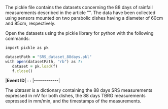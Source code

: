 The pickle file contains the datasets concerning the 88 days of rainfall measurements described in the article "". The data have been collected using sensors mounted on two parabolic dishes having a diameter of 60cm and 85cm, respectively.

Open the datasets using the pickle library for python with the following commands:

```ruby
import pickle as pk 

datasetPath = "SRS_dataset_88days.pkl"  
with open(datasetPath, "rb") as f:  
   dataset = pk.load(f) 
   f.close()  
```

|**Event ID**|
:            :
|------------|

The *dataset* is a dictionary containing the 88 days SRS measurements expressed in mV for both dishes, the 88 days TBRG measurements expressed in mm/min, and the timestamps of the measurements.

